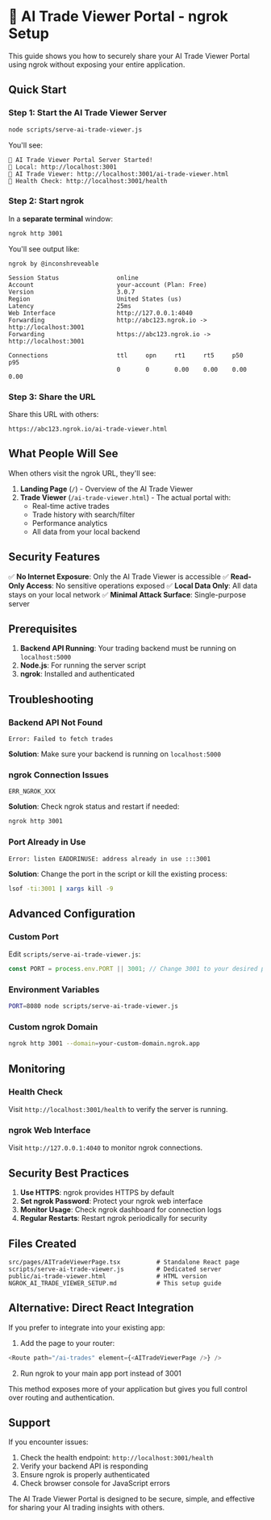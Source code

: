 # 🚀 AI Trade Viewer Portal - ngrok Setup

This guide shows you how to securely share your AI Trade Viewer Portal using ngrok without exposing your entire application.

## Quick Start

### Step 1: Start the AI Trade Viewer Server
```bash
node scripts/serve-ai-trade-viewer.js
```

You'll see:
```
🚀 AI Trade Viewer Portal Server Started!
📍 Local: http://localhost:3001
🔗 AI Trade Viewer: http://localhost:3001/ai-trade-viewer.html
🏥 Health Check: http://localhost:3001/health
```

### Step 2: Start ngrok
In a **separate terminal** window:
```bash
ngrok http 3001
```

You'll see output like:
```
ngrok by @inconshreveable

Session Status                online
Account                       your-account (Plan: Free)
Version                       3.0.7
Region                        United States (us)
Latency                       25ms
Web Interface                 http://127.0.0.1:4040
Forwarding                    http://abc123.ngrok.io -> http://localhost:3001
Forwarding                    https://abc123.ngrok.io -> http://localhost:3001

Connections                   ttl     opn     rt1     rt5     p50     p95
                              0       0       0.00    0.00    0.00    0.00
```

### Step 3: Share the URL
Share this URL with others:
```
https://abc123.ngrok.io/ai-trade-viewer.html
```

## What People Will See

When others visit the ngrok URL, they'll see:

1. **Landing Page** (`/`) - Overview of the AI Trade Viewer
2. **Trade Viewer** (`/ai-trade-viewer.html`) - The actual portal with:
   - Real-time active trades
   - Trade history with search/filter
   - Performance analytics
   - All data from your local backend

## Security Features

✅ **No Internet Exposure**: Only the AI Trade Viewer is accessible
✅ **Read-Only Access**: No sensitive operations exposed
✅ **Local Data Only**: All data stays on your local network
✅ **Minimal Attack Surface**: Single-purpose server

## Prerequisites

1. **Backend API Running**: Your trading backend must be running on `localhost:5000`
2. **Node.js**: For running the server script
3. **ngrok**: Installed and authenticated

## Troubleshooting

### Backend API Not Found
```
Error: Failed to fetch trades
```
**Solution**: Make sure your backend is running on `localhost:5000`

### ngrok Connection Issues
```
ERR_NGROK_XXX
```
**Solution**: Check ngrok status and restart if needed:
```bash
ngrok http 3001
```

### Port Already in Use
```
Error: listen EADDRINUSE: address already in use :::3001
```
**Solution**: Change the port in the script or kill the existing process:
```bash
lsof -ti:3001 | xargs kill -9
```

## Advanced Configuration

### Custom Port
Edit `scripts/serve-ai-trade-viewer.js`:
```javascript
const PORT = process.env.PORT || 3001; // Change 3001 to your desired port
```

### Environment Variables
```bash
PORT=8080 node scripts/serve-ai-trade-viewer.js
```

### Custom ngrok Domain
```bash
ngrok http 3001 --domain=your-custom-domain.ngrok.app
```

## Monitoring

### Health Check
Visit `http://localhost:3001/health` to verify the server is running.

### ngrok Web Interface
Visit `http://127.0.0.1:4040` to monitor ngrok connections.

## Security Best Practices

1. **Use HTTPS**: ngrok provides HTTPS by default
2. **Set ngrok Password**: Protect your ngrok web interface
3. **Monitor Usage**: Check ngrok dashboard for connection logs
4. **Regular Restarts**: Restart ngrok periodically for security

## Files Created

```
src/pages/AITradeViewerPage.tsx          # Standalone React page
scripts/serve-ai-trade-viewer.js         # Dedicated server
public/ai-trade-viewer.html              # HTML version
NGROK_AI_TRADE_VIEWER_SETUP.md           # This setup guide
```

## Alternative: Direct React Integration

If you prefer to integrate into your existing app:

1. Add the page to your router:
```typescript
<Route path="/ai-trades" element={<AITradeViewerPage />} />
```

2. Run ngrok to your main app port instead of 3001

This method exposes more of your application but gives you full control over routing and authentication.

## Support

If you encounter issues:
1. Check the health endpoint: `http://localhost:3001/health`
2. Verify your backend API is responding
3. Ensure ngrok is properly authenticated
4. Check browser console for JavaScript errors

The AI Trade Viewer Portal is designed to be secure, simple, and effective for sharing your AI trading insights with others.